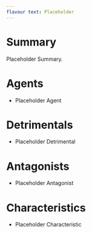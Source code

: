 ```yaml
---
flavour text: Placeholder
---
```

# Summary
Placeholder Summary.

# Agents
- Placeholder Agent

# Detrimentals
- Placeholder Detrimental

# Antagonists
- Placeholder Antagonist

# Characteristics
- Placeholder Characteristic